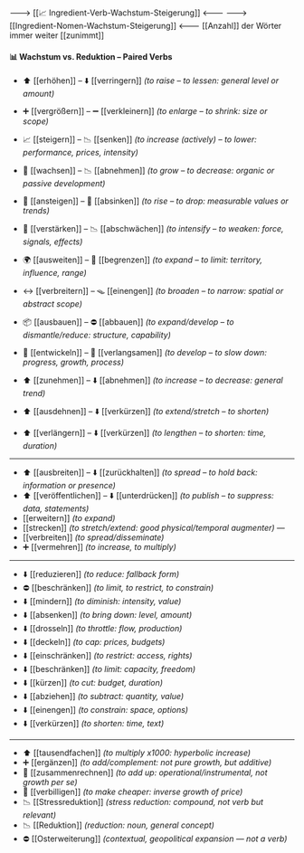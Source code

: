 ---> [[📈 Ingredient-Verb-Wachstum-Steigerung]] <---
---> [[Ingredient-Nomen-Wachstum-Steigerung]] <---
[[Anzahl]] der Wörter immer weiter [[zunimmt]]

#### 📊 Wachstum vs. Reduktion – Paired Verbs
- ⬆️ [[erhöhen]] – ⬇️ [[verringern]] *(to raise – to lessen: general level or amount)*
- ➕ [[vergrößern]] – ➖ [[verkleinern]] *(to enlarge – to shrink: size or scope)*
- 📈 [[steigern]] – 📉 [[senken]] *(to increase (actively) – to lower: performance, prices, intensity)*
- 🌱 [[wachsen]] – 📉 [[abnehmen]] *(to grow – to decrease: organic or passive development)*
- 🔼 [[ansteigen]] – 🔻 [[absinken]] *(to rise – to drop: measurable values or trends)*
- 💪 [[verstärken]] – 📉  [[abschwächen]] *(to intensify – to weaken: force, signals, effects)*
- 🌍 [[ausweiten]] – 🚧 [[begrenzen]] *(to expand – to limit: territory, influence, range)*
- ↔️ [[verbreitern]] – 🪤 [[einengen]] *(to broaden – to narrow: spatial or abstract scope)*
- 📦 [[ausbauen]] – ⛔ [[abbauen]] *(to expand/develop – to dismantle/reduce: structure, capability)*
- 🔁 [[entwickeln]] – 🐌 [[verlangsamen]] *(to develop – to slow down: progress, growth, process)*

- ⬆️ [[zunehmen]] – ⬇️ [[abnehmen]] *(to increase – to decrease: general trend)*
- ⬆️ [[ausdehnen]] – ⬇️ [[verkürzen]] *(to extend/stretch – to shorten)*
- ⬆️ [[verlängern]] – ⬇️ [[verkürzen]] *(to lengthen – to shorten: time, duration)*

---

- ⬆️ [[ausbreiten]] – ⬇️ [[zurückhalten]] *(to spread – to hold back: information or presence)*
- ⬆️ [[veröffentlichen]] – ⬇️ [[unterdrücken]] *(to publish – to suppress: data, statements)*
- [[erweitern]] *(to expand)* 
- [[strecken]] *(to stretch/extend: good physical/temporal augmenter)* — 
- [[verbreiten]] *(to spread/disseminate)* 
- ➕ [[vermehren]] *(to increase, to multiply)*   

---

- ⬇️ [[reduzieren]] *(to reduce: fallback form)*
- ⛔ [[beschränken]] *(to limit, to restrict, to constrain)*
- ⬇️ [[mindern]] *(to diminish: intensity, value)*
- ⬇️ [[absenken]] *(to bring down: level, amount)*
- ⬇️ [[drosseln]] *(to throttle: flow, production)*
- ⬇️ [[deckeln]] *(to cap: prices, budgets)*
- ⬇️ [[einschränken]] *(to restrict: access, rights)*
- ⬇️ [[beschränken]] *(to limit: capacity, freedom)*
- ⬇️ [[kürzen]] *(to cut: budget, duration)*
- ⬇️ [[abziehen]] *(to subtract: quantity, value)*
- ⬇️ [[einengen]] *(to constrain: space, options)*
- ⬇️ [[verkürzen]] *(to shorten: time, text)*

---

- ⬆️ [[tausendfachen]] *(to multiply x1000: hyperbolic increase)*  
- ➕ [[ergänzen]] *(to add/complement: not pure growth, but additive)*  
- 🧾 [[zusammenrechnen]] *(to add up: operational/instrumental, not growth per se)*  
- 💸 [[verbilligen]] *(to make cheaper: inverse growth of price)*
- 📉 [[Stressreduktion]] *(stress reduction: compound, not verb but relevant)*  
- 📉 [[Reduktion]] *(reduction: noun, general concept)*
- ⛔ [[Osterweiterung]] *(contextual, geopolitical expansion — not a verb)*